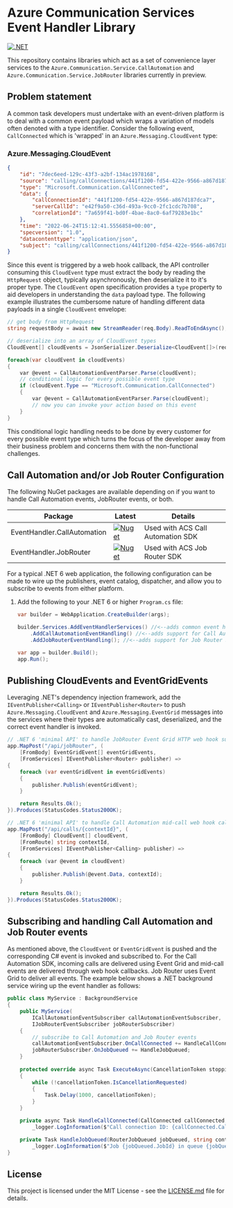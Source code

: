 # Azure Communication Services Event Handler Library

[![.NET](https://github.com/jasonshave/Azure.Communication.Service/actions/workflows/dotnet.yml/badge.svg)](https://github.com/jasonshave/Azure.Communication.Service/actions/workflows/dotnet.yml)

This repository contains libraries which act as a set of convenience layer services to the `Azure.Communication.Service.CallAutomation` and `Azure.Communication.Service.JobRouter` libraries currently in preview.

## Problem statement

A common task developers must undertake with an event-driven platform is to deal with a common event payload which wraps a variation of models often denoted with a type identifier. Consider the following event, `CallConnected` which is 'wrapped' in an `Azure.Messaging.CloudEvent` type:

### Azure.Messaging.CloudEvent

```json
{
    "id": "7dec6eed-129c-43f3-a2bf-134ac1978168",
    "source": "calling/callConnections/441f1200-fd54-422e-9566-a867d187dca7",
    "type": "Microsoft.Communication.CallConnected",
    "data": {
        "callConnectionId": "441f1200-fd54-422e-9566-a867d187dca7",
        "serverCallId": "e42f9a50-c36d-493a-9cc0-2fc1cdc7b708",
        "correlationId": "7a659f41-bd0f-4bae-8ac0-6af79283e1bc"
    },
    "time": "2022-06-24T15:12:41.5556858+00:00",
    "specversion": "1.0",
    "datacontenttype": "application/json",
    "subject": "calling/callConnections/441f1200-fd54-422e-9566-a867d187dca7"
}
```

Since this event is triggered by a web hook callback, the API controller consuming this `CloudEvent` type must extract the body by reading the `HttpRequest` object, typically asynchronously, then deserialize it to it's proper type. The `CloudEvent` open specification provides a `type` property to aid developers in understanding the `data` payload type. The following example illustrates the cumbersome nature of handling different data payloads in a single `CloudEvent` envelope:

```csharp
// get body from HttpRequest
string requestBody = await new StreamReader(req.Body).ReadToEndAsync();

// deserialize into an array of CloudEvent types
CloudEvent[] cloudEvents = JsonSerializer.Deserialize<CloudEvent[]>(requestBody);

foreach(var cloudEvent in cloudEvents)
{
    var @event = CallAutomationEventParser.Parse(cloudEvent);
    // conditional logic for every possible event type
    if (cloudEvent.Type == "Microsoft.Communication.CallConnected")
    {
        var @event = CallAutomationEventParser.Parse(cloudEvent);
        // now you can invoke your action based on this event    
    }
}
```

This conditional logic handling needs to be done by every customer for every possible event type which turns the focus of the developer away from their business problem and concerns them with the non-functional challenges.

## Call Automation and/or Job Router Configuration

The following NuGet packages are available depending on if you want to handle Call Automation events, JobRouter events, or both.

| Package | Latest | Details
|--|--|--|
| EventHandler.CallAutomation | [![Nuget](https://img.shields.io/nuget/v/JasonShave.Azure.Communication.Service.EventHandler.CallAutomation.svg?style=flat)](https://www.nuget.org/packages/JasonShave.Azure.Communication.Service.EventHandler.CallAutomation/)   | Used with ACS Call Automation SDK |
| EventHandler.JobRouter | [![Nuget](https://img.shields.io/nuget/v/JasonShave.Azure.Communication.Service.EventHandler.JobRouter.svg?style=flat)](https://www.nuget.org/packages/JasonShave.Azure.Communication.Service.EventHandler.JobRouter/) | Used with ACS Job Router SDK |

For a typical .NET 6 web application, the following configuration can be made to wire up the publishers, event catalog, dispatcher, and allow you to subscribe to events from either platform.

1. Add the following to your .NET 6 or higher `Program.cs` file:

    ```csharp
    var builder = WebApplication.CreateBuilder(args);

    builder.Services.AddEventHandlerServices() //<--adds common event handling services
        .AddCallAutomationEventHandling() //<--adds support for Call Automation SDK events
        .AddJobRouterEventHandling(); //<--adds support for Job Router SDK events
    
    var app = builder.Build();
    app.Run();
    ```

## Publishing CloudEvents and EventGridEvents

Leveraging .NET's dependency injection framework, add the `IEventPublisher<Calling>` or `IEventPublisher<Router>` to push `Azure.Messaging.CloudEvent` and `Azure.Messaging.EventGrid` messages into the services where their types are automatically cast, deserialized, and the correct event handler is invoked.

```csharp
// .NET 6 'minimal API' to handle JobRouter Event Grid HTTP web hook subscription
app.MapPost("/api/jobRouter", (
    [FromBody] EventGridEvent[] eventGridEvents,
    [FromServices] IEventPublisher<Router> publisher) =>
{
    foreach (var eventGridEvent in eventGridEvents)
    {
        publisher.Publish(eventGridEvent);
    }

    return Results.Ok();
}).Produces(StatusCodes.Status200OK);

// .NET 6 'minimal API' to handle Call Automation mid-call web hook callbacks
app.MapPost("/api/calls/{contextId}", (
    [FromBody] CloudEvent[] cloudEvent,
    [FromRoute] string contextId,
    [FromServices] IEventPublisher<Calling> publisher) =>
{
    foreach (var @event in cloudEvent)
    {
        publisher.Publish(@event.Data, contextId);
    }

    return Results.Ok();
}).Produces(StatusCodes.Status200OK);
```

## Subscribing and handling Call Automation and Job Router events

As mentioned above, the `CloudEvent` or `EventGridEvent` is pushed and the corresponding C# event is invoked and subscribed to. For the Call Automation SDK, incoming calls are delivered using Event Grid and mid-call events are delivered through web hook callbacks. Job Router uses Event Grid to deliver all events. The example below shows a .NET background service wiring up the event handler as follows:

```csharp
public class MyService : BackgroundService
{
    public MyService(
        ICallAutomationEventSubscriber callAutomationEventSubscriber,
        IJobRouterEventSubscriber jobRouterSubscriber)
    {
        // subscribe to Call Automation and Job Router events
        callAutomationEventSubscriber.OnCallConnected += HandleCallConnected;
        jobRouterSubscriber.OnJobQueued += HandleJobQueued;
    }
    
    protected override async Task ExecuteAsync(CancellationToken stoppingToken)
    {
        while (!cancellationToken.IsCancellationRequested)
        {
            Task.Delay(1000, cancellationToken);
        }
    }

    private async Task HandleCallConnected(CallConnected callConnected, string contextId) =>
        _logger.LogInformation($"Call connection ID: {callConnected.CallConnectionId} | Context: {contextId}");

    private Task HandleJobQueued(RouterJobQueued jobQueued, string contextId) =>
        _logger.LogInformation($"Job {jobQueued.JobId} in queue {jobQueued.QueueId}")
}
```

## License

This project is licensed under the MIT License - see the [LICENSE.md](license.md) file for details.
